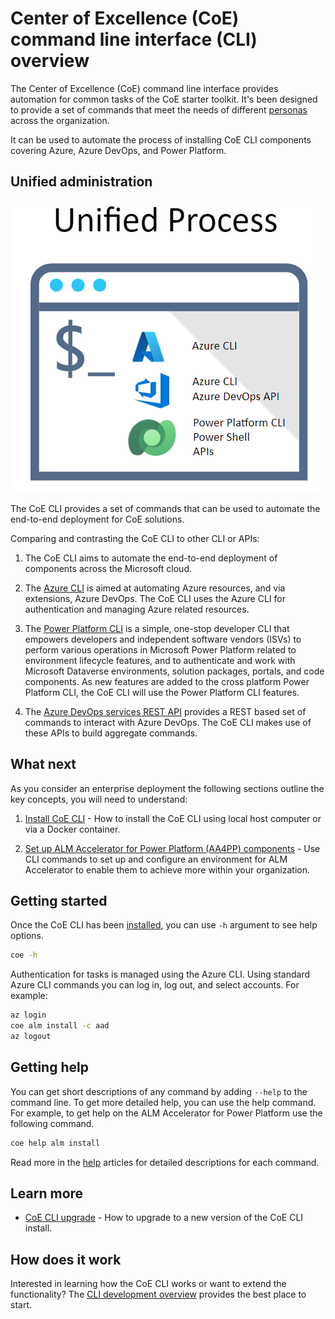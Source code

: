 # Center of Excellence (CoE) command line interface (CLI) overview

The Center of Excellence (CoE) command line interface provides automation for common tasks of the CoE starter toolkit. It's been designed to provide a set of commands that meet the needs of different [personas](./alm/personas.md) across the organization.

It can be used to automate the process of installing CoE CLI components covering Azure, Azure DevOps, and Power Platform.

## Unified administration

![CLI Unified Process](./media/cli-unified-process.png)

The CoE CLI provides a set of commands that can be used to automate the end-to-end deployment for CoE solutions.

Comparing and contrasting the CoE CLI to other CLI or APIs:

1. The CoE CLI aims to automate the end-to-end deployment of components across the Microsoft cloud.

1. The [Azure CLI](/cli/azure/) is aimed at automating Azure resources, and via extensions, Azure DevOps. The CoE CLI uses the Azure CLI for authentication and managing Azure related resources.

1. The [Power Platform CLI](/powerapps/developer/data-platform/powerapps-cli) is a simple, one-stop developer CLI that empowers developers and independent software vendors (ISVs) to perform various operations in Microsoft Power Platform related to environment lifecycle features, and to authenticate and work with Microsoft Dataverse environments, solution packages, portals, and code components. As new features are added to the cross platform Power Platform CLI, the CoE CLI will use the Power Platform CLI features.

1. The [Azure DevOps services REST API](/rest/api/azure/devops/) provides a REST based set of commands to interact with Azure DevOps. The CoE CLI makes use of these APIs to build aggregate commands.

## What next

As you consider an enterprise deployment the following sections outline the key concepts, you will need to understand:

1. [Install CoE CLI](./install.md) - How to install the CoE CLI using local host computer or via a Docker container.

1. [Set up ALM Accelerator for Power Platform (AA4PP) components](./alm/overview.md) - Use CLI commands to set up and configure an environment for ALM Accelerator to enable them to achieve more within your organization.

## Getting started

Once the CoE CLI has been [installed](./install.md), you can use `-h` argument to see help options.

   ```bash
   coe -h
   ```

Authentication for tasks is managed using the Azure CLI. Using standard Azure CLI commands you can log in, log out, and select accounts. For example:

   ```bash
   az login
   coe alm install -c aad
   az logout
   ```

## Getting help

You can get short descriptions of any command by adding `--help` to the command line. To get more detailed help, you can use the help command. For example, to get help on the ALM Accelerator for Power Platform use the following command.

   ```bash
   coe help alm install
   ```

Read more in the [help](https://aka.ms/coe-cli/help/overview) articles for detailed descriptions for each command.

## Learn more

- [CoE CLI upgrade](./upgrade.md) - How to upgrade to a new version of the CoE CLI install.

## How does it work

Interested in learning how the CoE CLI works or want to extend the functionality? The [CLI development overview](./cli-development/overview.md) provides the best place to start.